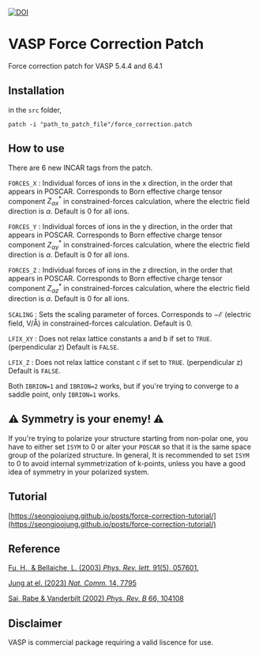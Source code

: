 [![DOI](https://zenodo.org/badge/642097811.svg)](https://zenodo.org/doi/10.5281/zenodo.10045190)

# VASP Force Correction Patch
Force correction patch for VASP 5.4.4 and 6.4.1

## Installation
 in the `src` folder,
```
patch -i "path_to_patch_file"/force_correction.patch
```

## How to use

There are 6 new INCAR tags from the patch.

`FORCES_X`
: Individual forces of ions in the x direction, in the order that appears in POSCAR. Corresponds to Born effective charge tensor component $Z^*_{\alpha x}$ in constrained-forces calculation, where the electric field direction is $\alpha$. Default is 0 for all ions.

`FORCES_Y`
: Individual forces of ions in the y direction, in the order that appears in POSCAR. Corresponds to Born effective charge tensor component $Z^*_{\alpha y}$ in constrained-forces calculation, where the electric field direction is $\alpha$. Default is 0 for all ions.

`FORCES_Z`
: Individual forces of ions in the z direction, in the order that appears in POSCAR. Corresponds to Born effective charge tensor component $Z^*_{\alpha z}$ in constrained-forces calculation, where the electric field direction is $\alpha$. Default is 0 for all ions.

`SCALING`
: Sets the scaling parameter of forces. Corresponds to $-\mathcal{E}$ (electric field, V/&#8491;) in constrained-forces calculation. Default is 0.

`LFIX_XY`
: Does not relax lattice constants a and b if set to `TRUE`. (perpendicular z) Default is `FALSE`.

`LFIX_Z`
: Does not relax lattice constant c if set to `TRUE`. (perpendicular z) Default is `FALSE`.

Both `IBRION=1` and `IBRION=2` works, but if you're trying to converge to a saddle point, only `IBRION=1` works.

## :warning: **Symmetry is your enemy!** :warning:

If you're trying to polarize your structure starting from non-polar one, you have to either set `ISYM` to 0 or alter your `POSCAR` so that it is the same space group of the polarized structure. In general, It is recommended to set `ISYM` to 0 to avoid internal symmetrization of k-points, unless you have a good idea of symmetry in your polarized system.

## Tutorial
[https://seongjoojung.github.io/posts/force-correction-tutorial/](https://seongjoojung.github.io/posts/force-correction-tutorial/)

## Reference

[Fu, H., & Bellaiche, L. (2003) *Phys. Rev. lett.* 91(5), 057601.](https://journals.aps.org/prl/abstract/10.1103/PhysRevLett.91.057601)

[Jung at el. (2023) *Nat. Comm.* 14, 7795](https://www.nature.com/articles/s41467-023-43641-0)

[Sai, Rabe & Vanderbilt (2002) *Phys. Rev. B* 66, 104108](https://journals.aps.org/prb/abstract/10.1103/PhysRevB.66.104108)

## Disclaimer
VASP is commercial package requiring a valid liscence for use.
